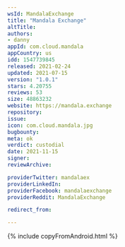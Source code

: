 ```yaml
---
wsId: MandalaExchange
title: "Mandala Exchange"
altTitle: 
authors:
- danny
appId: com.cloud.mandala
appCountry: us
idd: 1547739845
released: 2021-02-24
updated: 2021-07-15
version: "1.0.1"
stars: 4.20755
reviews: 53
size: 48863232
website: https://mandala.exchange
repository: 
issue: 
icon: com.cloud.mandala.jpg
bugbounty: 
meta: ok
verdict: custodial
date: 2021-11-15
signer: 
reviewArchive:

providerTwitter: mandalaex
providerLinkedIn: 
providerFacebook: mandalaexchange
providerReddit: MandalaExchange

redirect_from:

---
```


{% include copyFromAndroid.html %}
